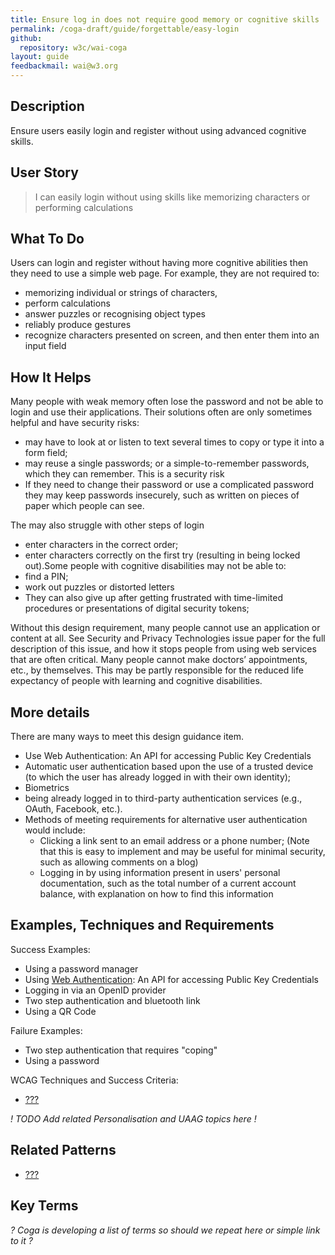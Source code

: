 ```yaml
---
title: Ensure log in does not require good memory or cognitive skills
permalink: /coga-draft/guide/forgettable/easy-login
github:
  repository: w3c/wai-coga
layout: guide
feedbackmail: wai@w3.org
---
```


## Description

Ensure users easily login and register without using advanced cognitive skills.

## User Story

<blockquote class="pull">I can easily login without using skills like memorizing characters or performing calculations</blockquote>

## What To Do

Users can login and register without having more cognitive abilities then they need to use a simple web page. For example, they are not required to:

- memorizing individual or strings of characters,
- perform calculations
- answer puzzles or recognising object types
- reliably produce gestures
- recognize characters presented on screen, and then enter them into an input field

## How It Helps

Many people with weak memory often lose the password and not be able to login and use their applications. Their solutions often are only sometimes helpful and have security risks:

- may have to look at or listen to text several times to copy or type it into a form field;
- may reuse a single passwords; or a simple-to-remember passwords, which they can remember. This is a security risk
- If they need to change their password or use a complicated password they may keep passwords insecurely, such as written on pieces of paper which people can see.

The may also struggle with other steps of login

- enter characters in the correct order;
- enter characters correctly on the first try (resulting in being locked out).Some people with cognitive disabilities may not be able to:
- find a PIN;
- work out puzzles or distorted letters
- They can also give up after getting frustrated with time-limited procedures or presentations of digital security tokens;

Without this design requirement, many people cannot use an application or content at all. See Security and Privacy Technologies issue paper for the full description of this issue, and how it stops people from using web services that are often critical. Many people cannot make doctors’ appointments, etc., by themselves. This may be partly responsible for the reduced life expectancy of people with learning and cognitive disabilities.

## More details

There are many ways to meet this design guidance item.

- Use Web Authentication: An API for accessing Public Key Credentials
- Automatic user authentication based upon the use of a trusted device (to which the user has already logged in with their own identity);
- Biometrics
- being already logged in to third-party authentication services (e.g., OAuth, Facebook, etc.).
- Methods of meeting requirements for alternative user authentication would include:
  - Clicking a link sent to an email address or a phone number; (Note that this is easy to implement and may be useful for minimal security, such as allowing comments on a blog)
  - Logging in by using information present in users' personal documentation, such as the total number of a current account balance, with explanation on how to find this information

## Examples, Techniques and Requirements

Success Examples:

- Using a password manager
- Using [Web Authentication](https://www.w3.org/TR/webauthn/): An API for accessing Public Key Credentials
- Logging in via an OpenID provider
- Two step authentication and bluetooth link
- Using a QR Code

Failure Examples:

- Two step authentication that requires "coping"
- Using a password

WCAG Techniques and Success Criteria:

- [???](https://www.w3.org/WAI/WCAG21/quickref/)

_! TODO Add related Personalisation and UAAG topics here !_

## Related Patterns

- [???]()

## Key Terms

_? Coga is developing a list of terms so should we repeat here or simple link to it ?_
